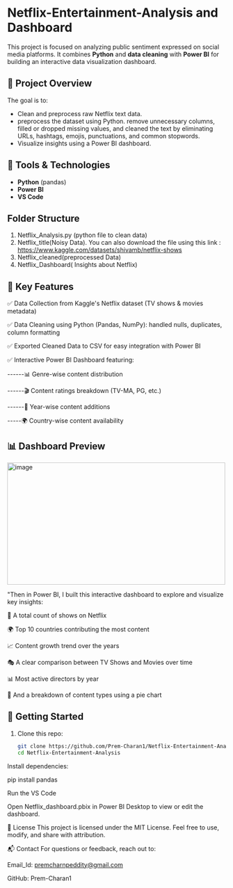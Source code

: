 # Netflix-Entertainment-Analysis and Dashboard

This project is focused on analyzing public sentiment expressed on social media platforms. It combines **Python**  and **data cleaning** with **Power BI** for building an interactive data visualization dashboard.


## 📌 Project Overview

The goal is to:
- Clean and preprocess raw Netflix text data.
- preprocess the dataset using Python. remove unnecessary columns, filled or dropped missing values, and cleaned the text by eliminating URLs, hashtags, emojis, punctuations, and common stopwords.
- Visualize insights using a Power BI dashboard.

## 🔧 Tools & Technologies

- **Python** (pandas)
- **Power BI**
- **VS Code**

## Folder Structure 
1. Netflix_Analysis.py (python file to clean data)
2. Netflix_title(Noisy Data).
  You can also download the file using this link :
    https://www.kaggle.com/datasets/shivamb/netflix-shows
3. Netflix_cleaned(preprocessed Data)
4. Netflix_Dashboard( Insights about Netflix)

## 🧠 Key Features

✅ Data Collection from Kaggle's Netflix dataset (TV shows & movies metadata)

✅ Data Cleaning using Python (Pandas, NumPy): handled nulls, duplicates, column formatting

✅ Exported Cleaned Data to CSV for easy integration with Power BI

✅ Interactive Power BI Dashboard featuring:

  ------📊 Genre-wise content distribution

  ------🎬 Content ratings breakdown (TV-MA, PG, etc.)

 ------📆 Year-wise content additions

  -----🌍 Country-wise content availability

## 📊 Dashboard Preview
<img width="501" height="281" alt="image" src="https://github.com/user-attachments/assets/9df6d7d5-a6a9-4556-bea5-44159bf0aa59" />


"Then in Power BI, I built this interactive dashboard to explore and visualize key insights:

🔢 A total count of shows on Netflix

🌍 Top 10 countries contributing the most content

📈 Content growth trend over the years

🎭 A clear comparison between TV Shows and Movies over time

📊 Most active directors by year

📌 And a breakdown of content types using a pie chart

## 🏁 Getting Started

1. Clone this repo:
   ```bash
   git clone https://github.com/Prem-Charan1/Netflix-Entertainment-Analysis.git
   cd Netflix-Entertainment-Analysis
Install dependencies:

pip install pandas 

Run the VS Code

Open Netflix_dashboard.pbix in Power BI Desktop to view or edit the dashboard.

📜 License
This project is licensed under the MIT License. Feel free to use, modify, and share with attribution.

📬 Contact
For questions or feedback, reach out to:

Email_Id: premcharnpeddity@gmail.com

GitHub: Prem-Charan1
